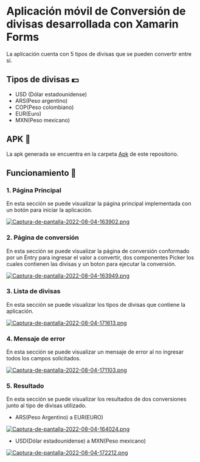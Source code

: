 # Aplicación móvil de Conversión de divisas desarrollada con Xamarin Forms
La aplicación cuenta con 5 tipos de divisas que se pueden convertir entre sí.

## Tipos de divisas :dollar:
- USD (Dólar estadounidense)
- ARS(Peso argentino)
- COP(Peso colombiano)
- EUR(Euro)
- MXN(Peso mexicano)

## APK :iphone:

La apk generada se encuentra en la carpeta [Apk](https://github.com/JoseLuisColcha/Currency-Converter-App/tree/master/Apk) de este repositorio.

## Funcionamiento 📌 

### 1. Página Principal

En esta sección se puede visualizar la página principal implementada con un botón para iniciar la aplicación.

[![Captura-de-pantalla-2022-08-04-163902.png](https://i.postimg.cc/FsncYFr4/Captura-de-pantalla-2022-08-04-163902.png)](https://postimg.cc/QH1VP3K4)

### 2. Página de conversión
 
En esta sección se puede visualizar la página de conversión conformado por un Entry para ingresar el valor a convertir, dos componentes Picker los cuales contienen las divisas y un boton para ejecutar la conversión.

[![Captura-de-pantalla-2022-08-04-163949.png](https://i.postimg.cc/5tm2FpBC/Captura-de-pantalla-2022-08-04-163949.png)](https://postimg.cc/qtzTPsZJ)

### 3. Lista de divisas

En esta sección se puede visualizar los tipos de divisas que contiene la aplicación.

[![Captura-de-pantalla-2022-08-04-171613.png](https://i.postimg.cc/wMnwcXXX/Captura-de-pantalla-2022-08-04-171613.png)](https://postimg.cc/zHSwqRPv)

### 4. Mensaje de error

En esta sección se puede visualizar un mensaje de error al no ingresar todos los campos solicitados.

[![Captura-de-pantalla-2022-08-04-171103.png](https://i.postimg.cc/2689z8jZ/Captura-de-pantalla-2022-08-04-171103.png)](https://postimg.cc/Z92xHmdb)


### 5. Resultado

En esta sección se puede visualizar los resultados de dos conversiones junto al tipo de divisas utilizado.

- ARS(Peso Argentino) a EUR(EURO)

[![Captura-de-pantalla-2022-08-04-164024.png](https://i.postimg.cc/598gZCSR/Captura-de-pantalla-2022-08-04-164024.png)](https://postimg.cc/mh279hqY)

- USD(Dólar estadounidense) a MXN(Peso mexicano)

[![Captura-de-pantalla-2022-08-04-172212.png](https://i.postimg.cc/GtppJYLm/Captura-de-pantalla-2022-08-04-172212.png)](https://postimg.cc/gXfdGxLC)


